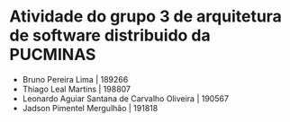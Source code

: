 <h1>Atividade do grupo 3 de arquitetura de software distribuido da PUCMINAS</h1>
<ul>
  <li>Bruno Pereira Lima  | 189266</li>
  <li>Thiago Leal Martins | 198807</li>
  <li>Leonardo Aguiar Santana de Carvalho Oliveira | 190567</li>
  <li>Jadson Pimentel Mergulhão | 191818 </li>
</ul>
